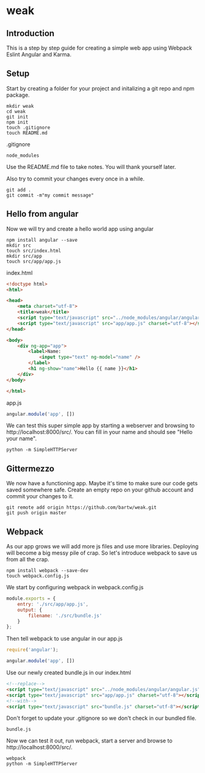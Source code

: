 # weak

## Introduction

This is a step by step guide for creating a simple web app using Webpack Eslint Angular and Karma.

## Setup

Start by creating a folder for your project and initalizing a git repo and npm package.

```shell
mkdir weak
cd weak
git init
npm init
touch .gitignore
touch README.md
```

.gitignore
```
node_modules
```

Use the README.md file to take notes. You will thank yourself later.

Also try to commit your changes every once in a while.

```shell
git add .
git commit -m"my commit message"
```

## Hello from angular

Now we will try and create a hello world app using angular

```shell
npm install angular --save
mkdir src
touch src/index.html
mkdir src/app
touch src/app/app.js
```

index.html
```html
<!doctype html>
<html>

<head>
    <meta charset="utf-8">
    <title>weak</title>
    <script type="text/javascript" src="../node_modules/angular/angular.js" charset="utf-8"></script>
    <script type="text/javascript" src="app/app.js" charset="utf-8"></script>
</head>

<body>
    <div ng-app="app">
        <label>Name:
            <input type="text" ng-model="name" />
        </label>
        <h1 ng-show="name">Hello {{ name }}</h1>
    </div>
</body>

</html>
```

app.js
```js
angular.module('app', [])
```

We can test this super simple app by starting a webserver and browsing to http://localhost:8000/src/. 
You can fill in your name and should see "Hello your name".

```shell
python -m SimpleHTTPServer
```

## Gittermezzo

We now have a functioning app. Maybe it's time to make sure our code gets saved somewhere safe.
Create an empty repo on your github account and commit your changes to it.

```shell
git remote add origin https://github.com/bartw/weak.git
git push origin master
```

## Webpack

As our app grows we will add more js files and use more libraries. Deploying will become a big messy pile of crap.
So let's introduce webpack to save us from all the crap.

```shell
npm install webpack --save-dev
touch webpack.config.js
```

We start by configuring webpack in webpack.config.js
```js
module.exports = {
    entry: './src/app/app.js',
    output: {
        filename: './src/bundle.js'
    }
};
``` 

Then tell webpack to use angular in our app.js

```js
require('angular');

angular.module('app', [])
```

Use our newly created bundle.js in our index.html

```html
<!--replace-->
<script type="text/javascript" src="../node_modules/angular/angular.js" charset="utf-8"></script>
<script type="text/javascript" src="app/app.js" charset="utf-8"></script>
<!--with-->
<script type="text/javascript" src="bundle.js" charset="utf-8"></script>
```

Don't forget to update your .gitignore so we don't check in our bundled file.
```
bundle.js
```

Now we can test it out, run webpack, start a server and browse to http://localhost:8000/src/.
```shell
webpack
python -m SimpleHTTPServer
```
